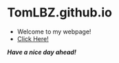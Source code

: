 # TomLBZ.github.io

- Welcome to my webpage!
- [Click Here!](http://tomlbz.github.io)

***Have a nice day ahead!***
